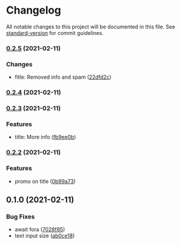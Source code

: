 # Changelog

All notable changes to this project will be documented in this file. See [standard-version](https://github.com/conventional-changelog/standard-version) for commit guidelines.

### [0.2.5](https://github.com/mokkapps/changelog-generator-demo/compare/v0.2.4...v0.2.5) (2021-02-11)


### Changes

* fitle: Removed info and spam ([22dfd2c](https://github.com/mokkapps/changelog-generator-demo/commits/22dfd2c34419bb9ec79d9fbd649ad07c70cee90c))

### [0.2.4](https://github.com/mokkapps/changelog-generator-demo/compare/v0.2.3...v0.2.4) (2021-02-11)

### [0.2.3](https://github.com/mokkapps/changelog-generator-demo/compare/v0.2.2...v0.2.3) (2021-02-11)


### Features

* title: More info ([fb9ee0b](https://github.com/mokkapps/changelog-generator-demo/commits/fb9ee0b75d879e9b22d1927993a638fa37dfc294))

### [0.2.2](https://github.com/mokkapps/changelog-generator-demo/compare/v0.2.1...v0.2.2) (2021-02-11)


### Features

* promo on title ([0b99a73](https://github.com/mokkapps/changelog-generator-demo/commits/0b99a7301aa58a7855ff78b8480072f16dfbf9c1))

## 0.1.0 (2021-02-11)


### Bug Fixes

* await fora ([7028f85](https://github.com/estevE11/react-todolist/commit/7028f856a1394782989f52fdb4eb36d4a951c7c0))
* text input size ([ab0ce18](https://github.com/estevE11/react-todolist/commit/ab0ce1882126501f12b82020dfa9c1cd0f54c0a3))
